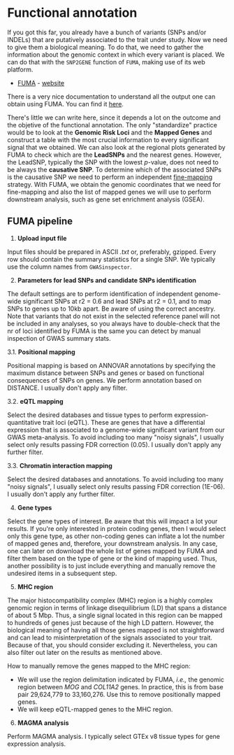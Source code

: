
# Functional annotation
If you got this far, you already have a bunch of variants (SNPs and/or INDELs) that are putatively associated to the trait under study. Now we need to give them a biological meaning. To do that, we need to gather the information about the genomic context in which every variant is placed. We can do that with the `SNP2GENE` function of `FUMA`, making use of its web platform. 

- [FUMA](https://doi.org/10.1038/s41467-017-01261-5) - [website](https://fuma.ctglab.nl/)

There is a very nice documentation to understand all the output one can obtain using FUMA. You can find it [here](https://fuma.ctglab.nl/tutorial#snp2gene).

There's little we can write here, since it depends a lot on the outcome and the objetive of the functional annotation. The only "standardize" practice would be to look at the **Genomic Risk Loci** and the **Mapped Genes** and construct a table with the most crucial information to every significant signal that we obtained. We can also look at the regional plots generated by FUMA to check which are the **LeadSNPs** and the nearest genes. However, the LeadSNP, typically the SNP with the lowest *p*-value, does not need to be always the **causative SNP**. To determine which of the associated SNPs is the causative SNP we need to perform an independent [fine-mapping](https://github.com/cdiazmun/metadownGWAS/tree/main/fine-mapping) strategy. With FUMA, we obtain the genomic coordinates that we need for fine-mapping and also the list of mapped genes we will use to perform downstream analysis, such as gene set enrichment analysis (GSEA). 

## FUMA pipeline
1.  **Upload input file**

Input files should be prepared in ASCII _.txt_ or, preferably, gzipped. Every row should contain the summary statistics for a single SNP. We typically use the column names from `GWASinspector`. 

2.  **Parameters for lead SNPs and candidate SNPs identification**

The default settings are to perform identification of independent genome-wide significant SNPs at r2 = 0.6 and lead SNPs at r2 = 0.1, and to map SNPs to genes up to 10kb apart. Be aware of using the correct ancestry. Note that variants that do not exist in the selected reference panel will not be included in any analyses, so you always have to double-check that the nr of loci identified by FUMA is the same you can detect by manual inspection of GWAS summary stats.

3.1.  **Positional mapping**

Positional mapping is based on ANNOVAR annotations by specifying the maximum distance between SNPs and genes or based on functional consequences of SNPs on genes. We perform annotation based on DISTANCE. I usually don't apply any filter.

3.2.  **eQTL mapping**

Select the desired databases and tissue types to perform expression-quantitative trait loci (eQTL). These are genes that have a differential expression that is associated to a genome-wide significant variant from our GWAS meta-analysis. To avoid including too many "noisy signals", I usually select only results passing FDR correction (0.05). I usually don't apply any further filter.

3.3.  **Chromatin interaction mapping**

Select the desired databases and annotations. To avoid including too many "noisy signals", I usually select only results passing FDR correction (1E-06). I usually don't apply any further filter.

4.  **Gene types**

Select the gene types of interest. Be aware that this will impact a lot your results. If you're only interested in protein coding genes, then I would select only this gene type, as other non-coding genes can inflate a lot the number of mapped genes and, therefore, your downstream analysis. In any case, one can later on download the whole list of genes mapped by FUMA and filter them based on the type of gene or the kind of mapping used. Thus, another possibility is to just include everything and manually remove the undesired items in a subsequent step.

5.  **MHC region**

The major histocompatibility complex (MHC) region is a highly complex genomic region in terms of linkage disequilibrium (LD) that spans a distance of about 5 Mbp. Thus, a single signal located in this region can be mapped to hundreds of genes just because of the high LD pattern. However, the biological meaning of having all those genes mapped is not straightforward and can lead to misinterpretation of the signals associated to your trait. Because of that, you should consider excluding it. Nevertheless, you can also filter out later on the results as mentioned above. 

How to manually remove the genes mapped to the MHC region:
-  We will use the region delimitation indicated by FUMA, _i.e.,_ the genomic region between _MOG_ and _COL11A2_ genes. In practice, this is from base pair 29,624,779 to 33,160,276. Use this to remove positionally mapped genes.
-  We will keep eQTL-mapped genes to the MHC region.

6. **MAGMA analysis**

Perform MAGMA analysis. I typically select GTEx v8 tissue types for gene expression analysis.

